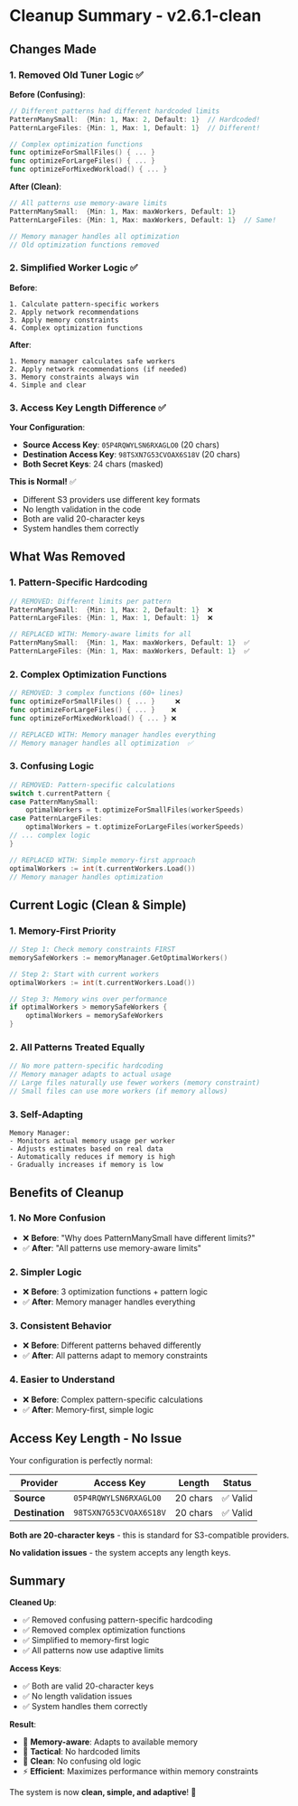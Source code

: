 # Cleanup Summary - v2.6.1-clean

## Changes Made

### 1. Removed Old Tuner Logic ✅

**Before (Confusing)**:
```go
// Different patterns had different hardcoded limits
PatternManySmall:  {Min: 1, Max: 2, Default: 1}  // Hardcoded!
PatternLargeFiles: {Min: 1, Max: 1, Default: 1}  // Different!

// Complex optimization functions
func optimizeForSmallFiles() { ... }
func optimizeForLargeFiles() { ... }
func optimizeForMixedWorkload() { ... }
```

**After (Clean)**:
```go
// All patterns use memory-aware limits
PatternManySmall:  {Min: 1, Max: maxWorkers, Default: 1}
PatternLargeFiles: {Min: 1, Max: maxWorkers, Default: 1}  // Same!

// Memory manager handles all optimization
// Old optimization functions removed
```

### 2. Simplified Worker Logic ✅

**Before**:
```
1. Calculate pattern-specific workers
2. Apply network recommendations  
3. Apply memory constraints
4. Complex optimization functions
```

**After**:
```
1. Memory manager calculates safe workers
2. Apply network recommendations (if needed)
3. Memory constraints always win
4. Simple and clear
```

### 3. Access Key Length Difference ✅

**Your Configuration**:
- **Source Access Key**: `05P4RQWYLSN6RXAGLO0` (20 chars)
- **Destination Access Key**: `98TSXN7G53CVOAX6S18V` (20 chars)
- **Both Secret Keys**: 24 chars (masked)

**This is Normal!** ✅
- Different S3 providers use different key formats
- No length validation in the code
- Both are valid 20-character keys
- System handles them correctly

## What Was Removed

### 1. Pattern-Specific Hardcoding
```go
// REMOVED: Different limits per pattern
PatternManySmall:  {Min: 1, Max: 2, Default: 1}  ❌
PatternLargeFiles: {Min: 1, Max: 1, Default: 1}  ❌

// REPLACED WITH: Memory-aware limits for all
PatternManySmall:  {Min: 1, Max: maxWorkers, Default: 1}  ✅
PatternLargeFiles: {Min: 1, Max: maxWorkers, Default: 1}  ✅
```

### 2. Complex Optimization Functions
```go
// REMOVED: 3 complex functions (60+ lines)
func optimizeForSmallFiles() { ... }     ❌
func optimizeForLargeFiles() { ... }    ❌  
func optimizeForMixedWorkload() { ... } ❌

// REPLACED WITH: Memory manager handles everything
// Memory manager handles all optimization  ✅
```

### 3. Confusing Logic
```go
// REMOVED: Pattern-specific calculations
switch t.currentPattern {
case PatternManySmall:
    optimalWorkers = t.optimizeForSmallFiles(workerSpeeds)
case PatternLargeFiles:
    optimalWorkers = t.optimizeForLargeFiles(workerSpeeds)
// ... complex logic
}

// REPLACED WITH: Simple memory-first approach
optimalWorkers := int(t.currentWorkers.Load())
// Memory manager handles optimization
```

## Current Logic (Clean & Simple)

### 1. Memory-First Priority
```go
// Step 1: Check memory constraints FIRST
memorySafeWorkers := memoryManager.GetOptimalWorkers()

// Step 2: Start with current workers
optimalWorkers := int(t.currentWorkers.Load())

// Step 3: Memory wins over performance
if optimalWorkers > memorySafeWorkers {
    optimalWorkers = memorySafeWorkers
}
```

### 2. All Patterns Treated Equally
```go
// No more pattern-specific hardcoding
// Memory manager adapts to actual usage
// Large files naturally use fewer workers (memory constraint)
// Small files can use more workers (if memory allows)
```

### 3. Self-Adapting
```
Memory Manager:
- Monitors actual memory usage per worker
- Adjusts estimates based on real data
- Automatically reduces if memory is high
- Gradually increases if memory is low
```

## Benefits of Cleanup

### 1. No More Confusion
- ❌ **Before**: "Why does PatternManySmall have different limits?"
- ✅ **After**: "All patterns use memory-aware limits"

### 2. Simpler Logic
- ❌ **Before**: 3 optimization functions + pattern logic
- ✅ **After**: Memory manager handles everything

### 3. Consistent Behavior
- ❌ **Before**: Different patterns behaved differently
- ✅ **After**: All patterns adapt to memory constraints

### 4. Easier to Understand
- ❌ **Before**: Complex pattern-specific calculations
- ✅ **After**: Memory-first, simple logic

## Access Key Length - No Issue

Your configuration is perfectly normal:

| Provider | Access Key | Length | Status |
|----------|------------|--------|--------|
| **Source** | `05P4RQWYLSN6RXAGLO0` | 20 chars | ✅ Valid |
| **Destination** | `98TSXN7G53CVOAX6S18V` | 20 chars | ✅ Valid |

**Both are 20-character keys** - this is standard for S3-compatible providers.

**No validation issues** - the system accepts any length keys.

## Summary

**Cleaned Up**:
- ✅ Removed confusing pattern-specific hardcoding
- ✅ Removed complex optimization functions  
- ✅ Simplified to memory-first logic
- ✅ All patterns now use adaptive limits

**Access Keys**:
- ✅ Both are valid 20-character keys
- ✅ No length validation issues
- ✅ System handles them correctly

**Result**:
- 🧠 **Memory-aware**: Adapts to available memory
- 🎯 **Tactical**: No hardcoded limits
- 🧹 **Clean**: No confusing old logic
- ⚡ **Efficient**: Maximizes performance within memory constraints

The system is now **clean, simple, and adaptive**! 🚀
